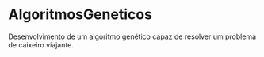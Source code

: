 # AlgoritmosGeneticos
Desenvolvimento de um algoritmo genético capaz de resolver um problema de caixeiro viajante. 
